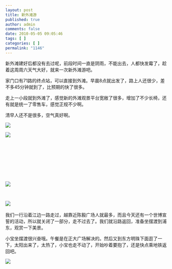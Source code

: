 ```yaml
---
layout: post
title: 新外滩游
published: true
author: admin
comments: false
date: 2010-05-05 09:05:46
tags: [ ]
categories: [ ]
permalink: "1146"
---
```

新外滩建好后都没有去过呢，前段时间一直是阴雨，不能出去，人都快发霉了，趁着这周周六天气大好，就来一次新外滩游吧。


  


家门口有71路的终点站，可以直接到外滩。早晨8点就出发了，路上人还很少，差不多45分钟就到了，比预期的快了很多。


  


走上一小段就到外滩了，感觉新的外滩观景平台宽敞了很多，增加了不少长椅，还有就是统一了零售车，感觉正规不少啊。


  


清早人还不是很多，空气真好啊。


  


![][1]  



  


![][2]


  


&nbsp;


  


&nbsp;


  


&nbsp;


  


&nbsp;


  


![][3]  



  


&nbsp;


  


![][4]&nbsp;


  


我们一行沿着江边一路走过，越靠近陈毅广场人就最多，而且今天还有一个世博宣誓的活动，所以就关闭了一部分，走不过去了。我们就沿路返回，准备坐摆渡到浦东，观赏一下美景。


  


小宝坐摆渡很兴奋哦。午餐是在正大广场解决的。然后又到东方明珠下面逛了一下，太阳出来了，太热了，小宝也走不动了，开始吵着要抱了，还是快点乘地铁返回吧。


  


![][5]  



  


&nbsp;


  


&nbsp;

 [1]: http://xujianian.com/jx/blog/UploadFiles/2010-5/55164239.jpg
 [2]: http://xujianian.com/jx/blog/UploadFiles/2010-5/55972997.jpg
 [3]: http://xujianian.com/jx/blog/UploadFiles/2010-5/55914056.jpg
 [4]: http://xujianian.com/jx/blog/UploadFiles/2010-5/55369642.jpg
 [5]: http://xujianian.com/jx/blog/UploadFiles/2010-5/55894637.jpg